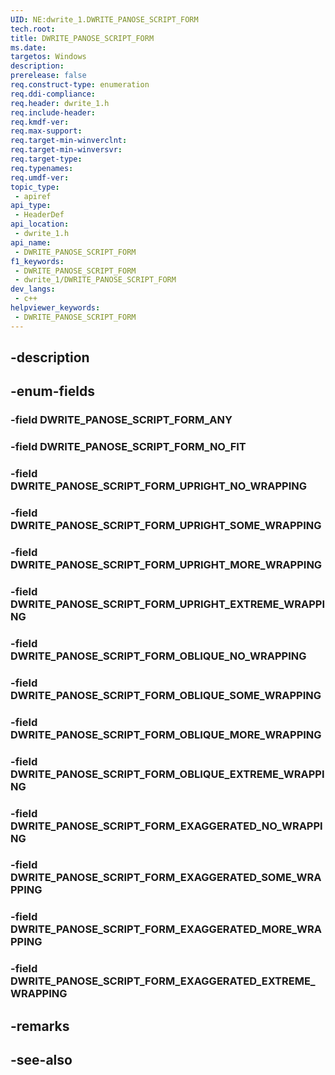 ```yaml
---
UID: NE:dwrite_1.DWRITE_PANOSE_SCRIPT_FORM
tech.root: 
title: DWRITE_PANOSE_SCRIPT_FORM
ms.date: 
targetos: Windows
description: 
prerelease: false
req.construct-type: enumeration
req.ddi-compliance: 
req.header: dwrite_1.h
req.include-header: 
req.kmdf-ver: 
req.max-support: 
req.target-min-winverclnt: 
req.target-min-winversvr: 
req.target-type: 
req.typenames: 
req.umdf-ver: 
topic_type:
 - apiref
api_type:
 - HeaderDef
api_location:
 - dwrite_1.h
api_name:
 - DWRITE_PANOSE_SCRIPT_FORM
f1_keywords:
 - DWRITE_PANOSE_SCRIPT_FORM
 - dwrite_1/DWRITE_PANOSE_SCRIPT_FORM
dev_langs:
 - c++
helpviewer_keywords:
 - DWRITE_PANOSE_SCRIPT_FORM
---
```


## -description

## -enum-fields

### -field DWRITE_PANOSE_SCRIPT_FORM_ANY

### -field DWRITE_PANOSE_SCRIPT_FORM_NO_FIT

### -field DWRITE_PANOSE_SCRIPT_FORM_UPRIGHT_NO_WRAPPING

### -field DWRITE_PANOSE_SCRIPT_FORM_UPRIGHT_SOME_WRAPPING

### -field DWRITE_PANOSE_SCRIPT_FORM_UPRIGHT_MORE_WRAPPING

### -field DWRITE_PANOSE_SCRIPT_FORM_UPRIGHT_EXTREME_WRAPPING

### -field DWRITE_PANOSE_SCRIPT_FORM_OBLIQUE_NO_WRAPPING

### -field DWRITE_PANOSE_SCRIPT_FORM_OBLIQUE_SOME_WRAPPING

### -field DWRITE_PANOSE_SCRIPT_FORM_OBLIQUE_MORE_WRAPPING

### -field DWRITE_PANOSE_SCRIPT_FORM_OBLIQUE_EXTREME_WRAPPING

### -field DWRITE_PANOSE_SCRIPT_FORM_EXAGGERATED_NO_WRAPPING

### -field DWRITE_PANOSE_SCRIPT_FORM_EXAGGERATED_SOME_WRAPPING

### -field DWRITE_PANOSE_SCRIPT_FORM_EXAGGERATED_MORE_WRAPPING

### -field DWRITE_PANOSE_SCRIPT_FORM_EXAGGERATED_EXTREME_WRAPPING

## -remarks

## -see-also

